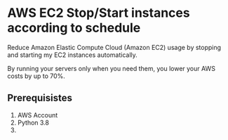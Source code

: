 # AWS EC2 Stop/Start instances according to schedule
Reduce Amazon Elastic Compute Cloud (Amazon EC2) usage by stopping and starting my EC2 instances automatically.

By running your servers only when you need them, you lower your AWS costs by up to 70%.

## Prerequisistes
1. AWS Account
2. Python 3.8
3. 